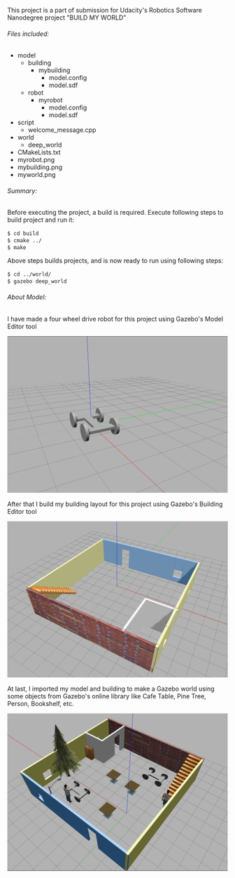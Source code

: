This project is a part of submission for Udacity's Robotics Software Nanodegree project "BUILD MY WORLD"

###### Files included:
- model
    - building
       - mybuilding
         - model.config
         - model.sdf
    - robot
      - myrobot
        - model.config
        - model.sdf
- script
  - welcome_message.cpp
- world
  - deep_world
- CMakeLists.txt
- myrobot.png
- mybuilding.png
- myworld.png


###### Summary:
Before executing the project, a build is required. Execute following steps to build project and run it:

```
$ cd build
$ cmake ../
$ make
```
Above steps builds projects, and is now ready to run using following steps:
```
$ cd ../world/
$ gazebo deep_world
```

###### About Model:

I have made a four wheel drive robot for this project using Gazebo's Model Editor tool

![My Robot](myrobot.png)

After that I build my building layout for this project using Gazebo's Building Editor tool

![My Building](mybuilding.png)

At last, I imported my model and building to make a Gazebo world using some objects from Gazebo's online library like Cafe Table, Pine Tree, Person, Bookshelf, etc.

![My World](myworld.png)
